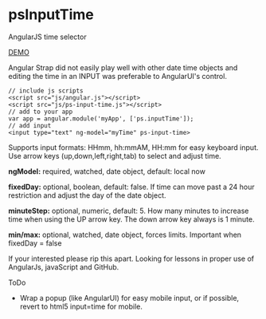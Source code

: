 psInputTime
============

AngularJS time selector


<a href="http://plnkr.co/edit/lkmcbmD0XYhmx3bg87cs?p=preview">DEMO</a>

Angular Strap did not easily play well with other date time objects
and editing the time in an INPUT was preferable to AngularUI's control.

    // include js scripts
    <script src="js/angular.js"></script>
    <script src="js/ps-input-time.js"></script>
    // add to your app
    var app = angular.module('myApp', ['ps.inputTime']);
    // add input
    <input type="text" ng-model="myTime" ps-input-time>

Supports input formats: HHmm, hh:mmAM, HH:mm for easy keyboard input. Use arrow keys (up,down,left,right,tab) to select and adjust time.

<p><strong>ngModel:</strong> required, watched, date object, default: local now</p>
<p><strong>fixedDay:</strong> optional, boolean, default: false. If time can move past a 24 hour restriction and adjust the day of the date object.</p>
<p><strong>minuteStep:</strong> optional, numeric, default: 5. How many minutes to increase time when using the UP arrow key. The down arrow key always is 1 minute.</p>
<p><strong>min/max:</strong> optional, watched, date object, forces limits. Important when fixedDay = false</p>


If your interested please rip this apart. Looking for lessons in proper use of AngularJs, javaScript and GitHub.

ToDo
<ul>
  <li>Wrap a popup (like AngularUI) for easy mobile input, or if possible, revert to html5 input=time for mobile.</li>
</ul>
